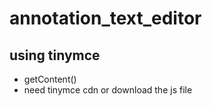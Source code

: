 # annotation_text_editor
<h2>using tinymce</h2>
<ul>
  <li> getContent() </li>
  <li> need tinymce cdn or download the js file </li>
    
